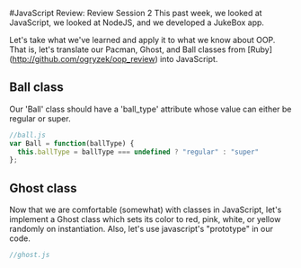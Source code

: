 #JavaScript Review: Review Session 2
This past week, we looked at JavaScript, we looked at NodeJS, and we
developed a JukeBox app.

Let's take what we've learned and apply it to what we know about OOP. That
is, let's translate our Pacman, Ghost, and Ball classes from [Ruby]
(http://github.com/ogryzek/oop_review) into JavaScript.

## Ball class
Our 'Ball' class should have a 'ball_type' attribute whose value can either
be regular or super.

```javascript
//ball.js
var Ball = function(ballType) {
  this.ballType = ballType === undefined ? "regular" : "super"
};

```
## Ghost class
Now that we are comfortable (somewhat) with classes in JavaScript, let's
implement a Ghost class which sets its color to red, pink, white, or yellow
randomly on instantiation. Also, let's use javascript's "prototype" in
our code.

```javascript
//ghost.js
```
